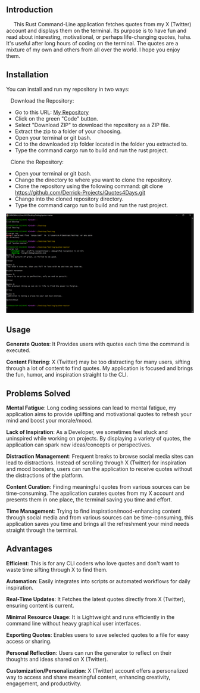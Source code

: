 ## Introduction
&nbsp;&nbsp;&nbsp;&nbsp; This Rust Command-Line application fetches quotes from my X (Twitter) account and displays them on the terminal. 
Its purpose is to have fun and read about interesting, motivational, or perhaps life-changing quotes, haha. 
It's useful after long hours of coding on the terminal. The quotes are a mixture of my own and others from all over the world. I hope you enjoy them.

## Installation
You can install and run my repository in two ways:

&nbsp;&nbsp; Download the Repository:
- Go to this URL: [My Repository](https://github.com/Derrick-Projects/Quotes4Days)
- Click on the green "Code" button.
- Select "Download ZIP" to download the repository as a ZIP file.
- Extract the zip to a folder of your choosing.
- Open your terminal or git bash.
- Cd to the downloaded zip folder located in the folder you extracted to.
- Type the command cargo run to build and run the rust project.

&nbsp;&nbsp; Clone the Repository:
- Open your terminal or git bash.
- Change the directory to where you want to clone the repository.
- Clone the repository using the following command: git clone https://github.com/Derrick-Projects/Quotes4Days.git
- Change into the cloned repository directory.
- Type the command cargo run to build and run the rust project.

![Screenshot of Quote Generator](Images/Screenshot%20(122).png)

## Usage
**Generate Quotes**: It Provides users with quotes each time the command is executed.

**Content Filtering**: X (Twitter) may be too distracting for many users, sifting through a lot of content to find quotes. My application is focused and brings the fun,
humor, and inspiration straight to the CLI.

## Problems Solved

**Mental Fatigue**: Long coding sessions can lead to mental fatigue, my application aims to provide uplifting and motivational quotes to refresh your mind and boost your morale/mood.

**Lack of Inspiration**: As a Developer, we sometimes feel stuck and uninspired while working on projects. By displaying a variety of quotes, the application can spark new ideas/concepts or perspectives.

**Distraction Management**: Frequent breaks to browse social media sites can lead to distractions. Instead of scrolling through X (Twitter) for inspiration and mood boosters, users can run the application to receive quotes without the distractions of the platform.

**Content Curation**: Finding meaningful quotes from various sources can be time-consuming. The application curates quotes from my X account and presents them in one place, the terminal saving you time and effort.

**Time Management**: Trying to find inspiration/mood-enhancing content through social media and from various sources can be time-consuming, this application saves you time and brings all the refreshment your mind needs straight through the terminal.

## Advantages

**Efficient**: This is for any CLI coders who love quotes and don't want to waste time sifting through X to find them.

**Automation**: Easily integrates into scripts or automated workflows for daily inspiration.

**Real-Time Updates**: It Fetches the latest quotes directly from X (Twitter), ensuring content is current.

**Minimal Resource Usage**: It is Lightweight and runs efficiently in the command line without heavy graphical user interfaces.

**Exporting Quotes**: Enables users to save selected quotes to a file for easy access or sharing.

**Personal Reflection**: Users can run the generator to reflect on their thoughts and ideas shared on X (Twitter).

**Customization/Personalization**: X (Twitter) account offers a personalized way to access and share meaningful content, enhancing creativity, engagement, and productivity.

